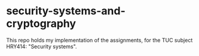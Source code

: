 # security-systems-and-cryptography
This repo holds my implementation of the assignments, for the TUC subject HRY414: "Security systems".
